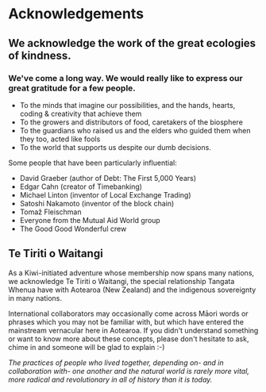 # Acknowledgements

## We acknowledge the work of the great ecologies of kindness.

### We've come a long way. We would really like to express our great gratitude for a few people.

* To the minds that imagine our possibilities, and the hands, hearts, coding & creativity that achieve them
* To the growers and distributors of food, caretakers of the biosphere
* To the guardians who raised us and the elders who guided them when they too, acted like fools
* To the world that supports us despite our dumb decisions.

Some people that have been particularly influential:

* David Graeber \(author of Debt: The First 5,000 Years\)
* Edgar Cahn \(creator of Timebanking\)
* Michael Linton \(inventor of Local Exchange Trading\) 
* Satoshi Nakamoto \(inventor of the block chain\)
* Tomaž Fleischman
* Everyone from the Mutual Aid World group 
* The Good Good Wonderful crew

## Te Tiriti o Waitangi

As a Kiwi-initiated adventure whose membership now spans many nations, we acknowledge Te Tiriti o Waitangi, the special relationship Tangata Whenua have with Aotearoa \(New Zealand\) and the indigenous sovereignty in many nations.   
  
International collaborators may occasionally come across Māori words or phrases which you may not be familiar with, but which have entered the mainstream vernacular here in Aotearoa. If you didn't understand something or want to know more about these concepts, please don't hesitate to ask, chime in and someone will be glad to explain :-\)

_The practices of people who lived together, depending on- and in collaboration with- one another and the natural world is rarely more vital, more radical and revolutionary in all of history than it is today._

